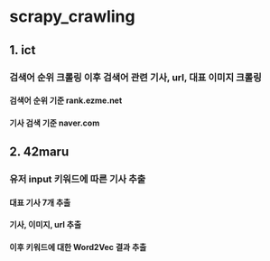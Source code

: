 # scrapy_crawling
## 1. ict
### 검색어 순위 크롤링 이후 검색어 관련 기사, url, 대표 이미지 크롤링

#### 검색어 순위 기준 rank.ezme.net
#### 기사 검색 기준 naver.com


## 2. 42maru
### 유저 input 키워드에 따른 기사 추출
#### 대표 기사 7개 추출
#### 기사, 이미지, url 추출
#### 이후 키워드에 대한 Word2Vec 결과 추출
